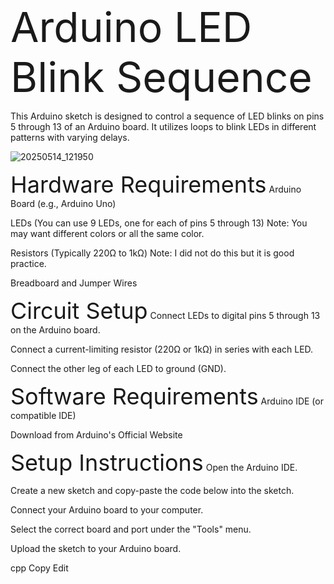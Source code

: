 <span style="font-size: 66px;">Arduino LED Blink Sequence</span>

This Arduino sketch is designed to control a sequence of LED blinks on pins 5 through 13 of an Arduino board. It utilizes loops to blink LEDs in different patterns with varying delays.

![20250514_121950](https://github.com/user-attachments/assets/32f852e9-6527-4a76-b89d-c06939075765)


<span style="font-size: 36px;">Hardware Requirements</span>
Arduino Board (e.g., Arduino Uno)

LEDs (You can use 9 LEDs, one for each of pins 5 through 13)
Note: You may want different colors or all the same color.

Resistors (Typically 220Ω to 1kΩ)
Note: I did not do this but it is good practice.

Breadboard and Jumper Wires

<span style="font-size: 36px;">Circuit Setup</span>
Connect LEDs to digital pins 5 through 13 on the Arduino board.

Connect a current-limiting resistor (220Ω or 1kΩ) in series with each LED.

Connect the other leg of each LED to ground (GND).

<span style="font-size: 36px;">Software Requirements</span>
Arduino IDE (or compatible IDE)

Download from Arduino's Official Website

<span style="font-size: 36px;">Setup Instructions</span>
Open the Arduino IDE.

Create a new sketch and copy-paste the code below into the sketch.

Connect your Arduino board to your computer.

Select the correct board and port under the "Tools" menu.

Upload the sketch to your Arduino board.

cpp
Copy
Edit
